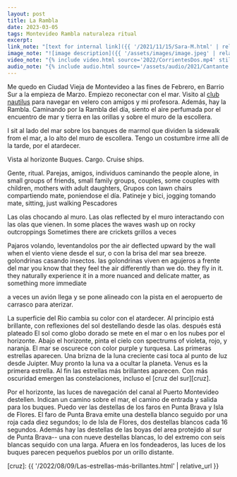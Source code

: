 ```yaml
---
layout: post
title: La Rambla
date: 2023-03-05
tags: Montevideo Rambla naturaleza ritual
excerpt:
link_note: "[text for internal link]({{ '/2021/11/15/Sara-M.html' | relative_url }})"
image_note: "![image description]({{ '/assets/images/image.jpeg' | relative_url }})"
video_note: "{% include video.html source='2022/CorrientesDos.mp4' still='2022/CostaRica/CorrientesUno.png' }%"
audio_note: "{% include audio.html source='/assets/audio/2021/Cantante.m4a' %}"
---
```


Me quedo en Ciudad Vieja de Montevideo a las fines de Febrero, en Barrio Sur a
la empieza de Marzo. Empiezo reconectar con el mar. Visito al [club
nautilus][nyc] para navegar en velero con amigos y mi profesora. Además, hay la
Rambla.  Caminando por la Rambla del día, siento el aire perfumada por el
encuentro de mar y tierra en las orillas y sobre el muro de la escollera.

I sit al lado del mar sobre los banques de marmol que dividen la sidewalk
from el mar, a lo alto del muro de escollera. Tengo un costumbre irme allí
de la tarde, por el atardecer.

Vista al horizonte
Buques. Cargo. Cruise ships.

Gente, ritual.
Parejas, amigos, individuos caminando
the people alone, in small groups of friends, small family groups,
couples, some couples with children, mothers with adult daughters,
Grupos con lawn chairs compartiendo mate, poniendose el día.
Patineje y bici, jogging
tomando mate, sitting, just walking
Pescadores

Las olas chocando al muro.
Las olas reflected by el muro interactando con las olas que vienen.
In some places the waves wash up on rocky outcroppings
Sometimes there are crickets grillos a veces

Pajaros volando, leventandolos por the air deflected upward by the wall
when el viento viene desde el sur, o con la brisa del mar sea breeze.
golondrinas casando insectos. las golondrinas viven en agujeros a frente
del mar
you know that they feel the air differently than we do. they fly in it.
they naturally experience it in a more nuanced and delicate matter, as
something more immediate

a veces un avión llega y se pone alineado con la pista en el aeropuerto
de carrasco para aterizar.

La superficie del Rio cambia su color con el atardecer.  Al principio está
brillante, con reflexiones del sol destellando desde las olas.  después está
plateado El sol como globo dorado se mete en el mar o en los nubes por el
horizonte.  Abajo el horizonte, pinta el cielo con spectrums of violeta, rojo,
y naranja.  El mar se oscurece con color purple y turquesa.  Las primeras
estrellas aparecen.  Una brizna de la luna creciente casi toca al punto de luz
desde Juipter.  Muy pronto la luna va a ocultar la planeta.  Venus es la
primera estrella. Al fin las estrellas más brillantes aparecen.  Con más
oscuridad emergen las constelaciones, incluso el [cruz del sur][cruz].

Por el horizonte, las luces de navegación del canal al Puerto Montevideo
destellen. Indican un camino sobre el mar, el camino de entrada y salida
para los buques. Puedo ver las destellas de los faros en Punta Brava y
Isla de Flores. El faro de Punta Brava emite una destella blanco seguido por
una roja cada diez segundos; lo de Isla de Flores, dos destellas blancos cada
16 segundos. Además hay las destellas de las boyas del area protejido al sur
de Punta Brava-- una con nueve destellas blancas, lo del extremo con seis
blancas sequido con una larga. Afuera en los fondeaderos, las luces de los
buques parecen pequeños pueblos por un orillo distante.


[nyc]: https://www.nyc.com.uy/
[cruz]: {{ '/2022/08/09/Las-estrellas-más-brillantes.html' | relative_url }}
